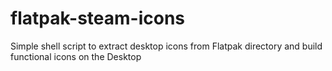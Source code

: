 # flatpak-steam-icons
Simple shell script to extract desktop icons from Flatpak directory and build functional icons on the Desktop
